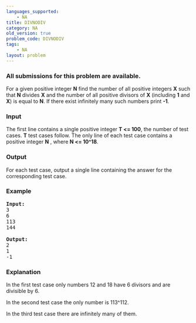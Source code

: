 ```yaml
---
languages_supported:
    - NA
title: DIVNODIV
category: NA
old_version: true
problem_code: DIVNODIV
tags:
    - NA
layout: problem
---
```

###  All submissions for this problem are available. 

For a given positive integer **N** find the number of all positive integers **X** such that **N** divides **X** and the number of all positive divisors of **X** (including **1** and **X**) is equal to **N**. If there exist infinitely many such numbers print **-1**.

### Input

 The first line contains a single positive integer **T &lt;= 100**, the number of test cases. **T** test cases follow. The only line of each test case contains a positive integer **N** , where **N &lt;= 10^18**.

### Output

 For each test case, output a single line containing the answer for the corresponding test case.

### Example

<pre>
<b>Input:</b>
3
6
113
144

<b>Output:</b>
2
1
-1
</pre>
### Explanation

In the first test case only numbers 12 and 18 have 6 divisors and are divisible by 6. 

In the second test case the only number is 113^112. 

In the third test case there are infinitely many of them.
